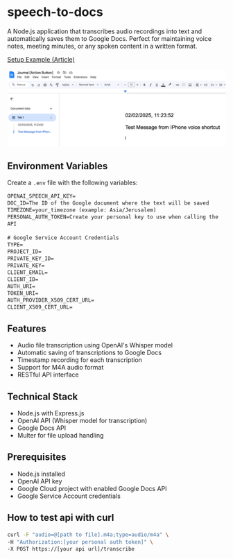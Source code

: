 # speech-to-docs

A Node.js application that transcribes audio recordings into text and automatically saves them to Google Docs. Perfect for maintaining voice notes, meeting minutes, or any spoken content in a written format.

[Setup Example (Article)](https://dev.to/anton_mendelson/voice-journal-with-a-single-tap-on-iphone-gpt-api-and-google-docs-137b)

![img_1.png](img_1.png)


## Environment Variables

Create a `.env` file with the following variables:

```plaintext
OPENAI_SPEECH_API_KEY=
DOC_ID=The ID of the Google document where the text will be saved
TIMEZONE=your_timezone (example: Asia/Jerusalem)
PERSONAL_AUTH_TOKEN=Create your personal key to use when calling the API 

# Google Service Account Credentials
TYPE=
PROJECT_ID=
PRIVATE_KEY_ID=
PRIVATE_KEY=
CLIENT_EMAIL=
CLIENT_ID=
AUTH_URI=
TOKEN_URI=
AUTH_PROVIDER_X509_CERT_URL=
CLIENT_X509_CERT_URL=
```

## Features

- Audio file transcription using OpenAI's Whisper model
- Automatic saving of transcriptions to Google Docs
- Timestamp recording for each transcription
- Support for M4A audio format
- RESTful API interface

## Technical Stack

- Node.js with Express.js
- OpenAI API (Whisper model for transcription)
- Google Docs API
- Multer for file upload handling

## Prerequisites

- Node.js installed
- OpenAI API key
- Google Cloud project with enabled Google Docs API
- Google Service Account credentials

## How to test api with curl

```bash
curl -F "audio=@[path to file].m4a;type=audio/m4a" \
-H "Authorization:[your personal auth token]" \
-X POST https://[your api url]/transcribe
```
